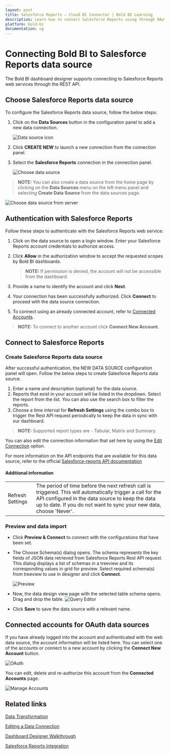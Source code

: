```yaml
---
layout: post
title: Salesforce Reports – Cloud BI Connector | Bold BI Learning
description: Learn how to connect Salesforce Reports using through OAuth-based authentication with Bold BI Cloud.
platform: bold-bi
documentation: ug
---
```


# Connecting Bold BI to Salesforce Reports data source
The Bold BI dashboard designer supports connecting to Salesforce Reports web services through the REST API. 

## Choose Salesforce Reports data source
To configure the Salesforce Reports data source, follow the below steps:
1. Click on the **Data Sources** button in the configuration panel to add a new data connection.

   ![Data source icon](/static/assets/working-with-datasource/data-connectors/images/common/DataSourcesIcon.png)

2. Click **CREATE NEW** to launch a new connection from the connection panel.
3. Select the **Salesforce Reports** connection in the connection panel.

   ![Choose data source](/static/assets/working-with-datasource/data-connectors/images/SalesforceReports/ChooseDS.png)

> **NOTE:**  You can also create a data source from the home page by clicking on the **Data Sources** menu on the left menu panel and selecting **Create Data Source** from the data sources page.

   ![Choose data source from server](/static/assets/working-with-datasource/data-connectors/images/SalesforceReports/ChooseDS_Server.png)

## Authentication with Salesforce Reports
Follow these steps to authenticate with the Salesforce Reports web service:

1. Click on the data source to open a login window. Enter your Salesforce Reports account credentials to authorize access.
2. Click **Allow** in the authorization window to accept the requested scopes by Bold BI dashboards.

   > **NOTE:** If permission is denied, the account will not be accessible from the dashboard.

3. Provide a name to identify the account and click **Next**. 
4. Your connection has been successfully authorized. Click **Connect** to proceed with the data source connection.
5. To connect using an already connected account, refer to [Connected Accounts](/working-with-data-sources/data-connectors/salesforce-reports/#connected-accounts-for-oauth-data-sources).

> **NOTE:**  To connect to another account click **Connect New Account.**


## Connect to Salesforce Reports
### Create Salesforce Reports data source
After successful authentication, the NEW DATA SOURCE configuration panel will open. Follow the below steps to create Salesforce Reports data source.
1. Enter a name and description (optional) for the data source.
2. Reports that exist in your account will be listed in the dropdown. Select the report from the list. You can also use the search box to filter the reports.
3. Choose a time interval for **Refresh Settings** using the combo box to trigger the Rest API request periodically to keep the data in sync with our dashboard.

> **NOTE:**  Supported report types are - Tabular, Matrix and Summary.

You can also edit the connection information that set here by using the [Edit Connection](/working-with-data-sources/editing-a-data-connection/) option.

For more information on the API endpoints that are available for this data source, refer to the official [Salesforce-reports API documentation](https://developer.salesforce.com/docs/atlas.en-us.api_rest.meta/api_rest/intro_defining_remote_access_applications.htm) 

#### Additional information
<table width="600">
<tr>
<td>
Refresh Settings
</td>
<td>
The period of time before the next refresh call is triggered. This will automatically trigger a call for the API configured in the data source to keep the data up to date. If you do not want to sync your new data, choose 'Never'.
</td>
</tr>
</table>

### Preview and data import
* Click **Preview & Connect** to connect with the configurations that have been set.
* The Choose Schema(s) dialog opens. The schema represents the key fields of JSON data retrieved from Salesforce Reports Rest API request. This dialog displays a list of schemas in a treeview and its corresponding values in grid for preview. Select required schema(s) from treeview to use in designer and click **Connect**.

   ![Preview](/static/assets/working-with-datasource/data-connectors/images/SalesforceReports/Preview.png)

* Now, the data design view page with the selected table schema opens. Drag and drop the table.
   ![Query Editor](/static/assets/working-with-datasource/data-connectors/images/SalesforceReports/QueryEditor.png)

* Click **Save** to save the data source with a relevant name.

## Connected accounts for OAuth data sources
If you have already logged into the account and authenticated with the web data source, the account information will be listed here. You can select one of the accounts or connect to a new account by clicking the **Connect New Account** button.

   ![OAuth](/static/assets/working-with-datasource/data-connectors/images/SalesforceReports/OAuthDS.png)

You can edit, delete and re-authorize this account from the **Connected Accounts** page.

   ![Manage Accounts](/static/assets/working-with-datasource/data-connectors/images/SalesforceReports/ManageDS.png)

## Related links
[Data Transformation](/working-with-data-sources/data-modeling/joining-table/)

[Editing a Data Connection](/working-with-data-sources/editing-a-data-connection/)   

[Dashboard Designer Walkthrough](/getting-started/creating-dashboard/)

[Salesforce Reports Integration](https://www.boldbi.com/integrations/salesforce?utm_source=syncfusion&utm_medium=documentation&utm_campaign=boldbisalesforcereportsintegration)
